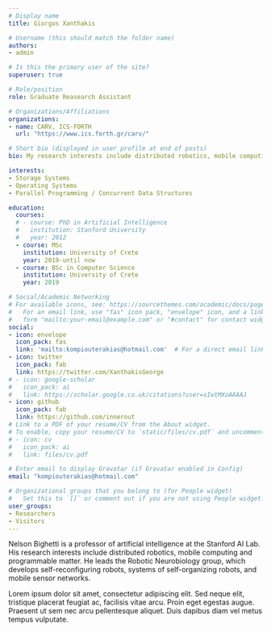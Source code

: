 ```yaml
---
# Display name
title: Giorgos Xanthakis

# Username (this should match the folder name)
authors:
- admin

# Is this the primary user of the site?
superuser: true

# Role/position
role: Graduate Reasearch Assistant

# Organizations/Affiliations
organizations:
- name: CARV, ICS-FORTH
  url: "https://www.ics.forth.gr/carv/"

# Short bio (displayed in user profile at end of posts)
bio: My research interests include distributed robotics, mobile computing and programmable matter.

interests:
- Storage Systems
- Operating Systems
- Parallel Programming / Concurrent Data Structures

education:
  courses:
  # - course: PhD in Artificial Intelligence
  #   institution: Stanford University
  #   year: 2012
  - course: MSc 
    institution: University of Crete
    year: 2019-until now
  - course: BSc in Computer Science
    institution: University of Crete
    year: 2019

# Social/Academic Networking
# For available icons, see: https://sourcethemes.com/academic/docs/page-builder/#icons
#   For an email link, use "fas" icon pack, "envelope" icon, and a link in the
#   form "mailto:your-email@example.com" or "#contact" for contact widget.
social:
- icon: envelope
  icon_pack: fas
  link: 'mailto:kompiouterakias@hotmail.com'  # For a direct email link, use "mailto:test@example.org".
- icon: twitter
  icon_pack: fab
  link: https://twitter.com/XanthakisGeorge
# - icon: google-scholar
#   icon_pack: ai
#   link: https://scholar.google.co.uk/citations?user=sIwtMXoAAAAJ
- icon: github
  icon_pack: fab
  link: https://github.com/innerout
# Link to a PDF of your resume/CV from the About widget.
# To enable, copy your resume/CV to `static/files/cv.pdf` and uncomment the lines below.
# - icon: cv
#   icon_pack: ai
#   link: files/cv.pdf

# Enter email to display Gravatar (if Gravatar enabled in Config)
email: "kompiouterakias@hotmail.com"

# Organizational groups that you belong to (for People widget)
#   Set this to `[]` or comment out if you are not using People widget.
user_groups:
- Researchers
- Visitors
---
```


Nelson Bighetti is a professor of artificial intelligence at the Stanford AI Lab. His research interests include distributed robotics, mobile computing and programmable matter. He leads the Robotic Neurobiology group, which develops self-reconfiguring robots, systems of self-organizing robots, and mobile sensor networks.

Lorem ipsum dolor sit amet, consectetur adipiscing elit. Sed neque elit, tristique placerat feugiat ac, facilisis vitae arcu. Proin eget egestas augue. Praesent ut sem nec arcu pellentesque aliquet. Duis dapibus diam vel metus tempus vulputate.
